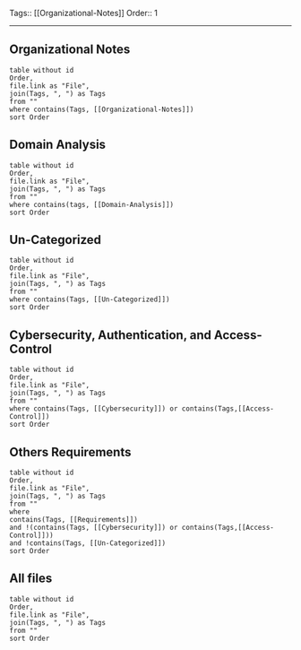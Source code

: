 Tags:: [[Organizational-Notes]]
Order:: 1
_________________
## Organizational Notes
```dataview
table without id
Order,
file.link as "File",
join(Tags, ", ") as Tags
from ""
where contains(Tags, [[Organizational-Notes]])
sort Order
```

## Domain Analysis
```dataview
table without id
Order,
file.link as "File",
join(Tags, ", ") as Tags
from ""
where contains(tags, [[Domain-Analysis]])
sort Order
```

## Un-Categorized
```dataview
table without id
Order,
file.link as "File",
join(Tags, ", ") as Tags
from ""
where contains(Tags, [[Un-Categorized]])
sort Order
```

## Cybersecurity, Authentication, and Access-Control
```dataview
table without id
Order,
file.link as "File",
join(Tags, ", ") as Tags
from ""
where contains(Tags, [[Cybersecurity]]) or contains(Tags,[[Access-Control]])
sort Order
```

## Others Requirements
```dataview
table without id
Order,
file.link as "File",
join(Tags, ", ") as Tags
from ""
where 
contains(Tags, [[Requirements]])
and !(contains(Tags, [[Cybersecurity]]) or contains(Tags,[[Access-Control]]))
and !contains(Tags, [[Un-Categorized]])
sort Order
```

## All files
```dataview
table without id
Order,
file.link as "File",
join(Tags, ", ") as Tags
from ""
sort Order
```
